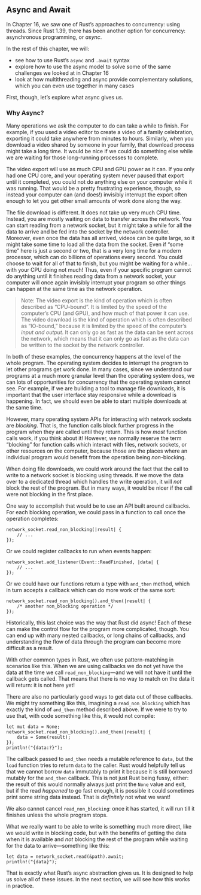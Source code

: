 ## Async and Await

In Chapter 16, we saw one of Rust’s approaches to concurrency: using threads.
Since Rust 1.39, there has been another option for concurrency: asynchronous
programming, or *async*.

In the rest of this chapter, we will:

* see how to use Rust’s `async` and `.await` syntax
* explore how to use the async model to solve some of the same challenges we
  looked at in Chapter 16
* look at how multithreading and async provide complementary solutions, which
  you can even use together in many cases

First, though, let’s explore what async gives us.

### Why Async?

Many operations we ask the computer to do can take a while to finish. For
example, if you used a video editor to create a video of a family celebration,
exporting it could take anywhere from minutes to hours. Similarly, when you
download a video shared by someone in your family, that download process might
take a long time. It would be nice if we could do something else while we are
waiting for those long-running processes to complete.

The video export will use as much CPU and GPU power as it can. If you only had
one CPU core, and your operating system never paused that export until it
completed, you could not do anything else on your computer while it was running.
That would be a pretty frustrating experience, though, so instead your computer
can (and does!) invisibly interrupt the export often enough to let you get other
small amounts of work done along the way.

The file download is different. It does not take up very much CPU time. Instead,
you are mostly waiting on data to transfer across the network. You can start
reading from a network socket, but it might take a while for all the data to
arrive and be fed into the socket by the network controller. Moreover, even once
the data has all arrived, videos can be quite large, so it might take some time
to load all the data from the socket. Even if “some time” here is just a second
or two, that is a very long time for a modern processor, which can do billions
of operations every second. You could choose to wait for all of that to finish,
but you might be waiting for a while… with your CPU doing not much! Thus, even
if your specific program cannot do anything until it finishes reading data from
a network socket, your computer will once again invisibly interrupt your
program so other things can happen at the same time as the network operation.

> Note: The video export is the kind of operation which is often described as
> “CPU-bound”. It is limited by the speed of the computer’s CPU (and GPU), and
> how much of that power it can use. The video download is the kind of operation
> which is often described as “IO-bound,” because it is limited by the speed of
> the computer’s *input and output*. It can only go as fast as the data can be
> sent across the network, which means that it can only go as fast as the data
> can be written to the socket by the network controller.

In both of these examples, the concurrency happens at the level of the whole
program. The operating system decides to interrupt the program to let other
programs get work done. In many cases, since we understand our programs at a
much more granular level than the operating system does, we can lots of
opportunities for concurrency that the operating system cannot see. For example,
if we are building a tool to manage file downloads, it is important that the
user interface stay responsive while a download is happening. In fact, we should
even be able to start multiple downloads at the same time.

However, many operating system APIs for interacting with network sockets are
*blocking*. That is, the function calls block further progress in the program
when they are called until they return. This is how *most* function calls work,
if you think about it! However, we normally reserve the term “blocking” for
function calls which interact with files, network sockets, or other resources on
the computer, because those are the places where an individual program would
benefit from the operation being *non*-blocking.

When doing file downloads, we could work around the fact that the call to write to
a network socket is blocking using threads. If we move the data over to a
dedicated thread which handles the write operation, it will *not* block the rest
of the program. But in many ways, it would be nicer if the call were not
blocking in the first place.

One way to accomplish that would be to use an API built around callbacks. For
each blocking operation, we could pass in a function to call once the operation
completes:

```rust,ignore
network_socket.read_non_blocking(|result| {
    // ...
});
```

Or we could register callbacks to run when events happen:

```rust,ignore
network_socket.add_listener(Event::ReadFinished, |data| {
    // ...
});
```

Or we could have our functions return a type with `and_then` method, which in
turn accepts a callback which can do more work of the same sort:

```rust,ignore
network_socket.read_non_blocking().and_then(|result| {
    /* another non_blocking operation */
});
```

Historically, this last choice was the way that Rust did async! Each of these
can make the control flow for the program more complicated, though. You can end
up with many nested callbacks, or long chains of callbacks, and understanding
the flow of data through the program can become more difficult as a result.

With other common types in Rust, we often use pattern-matching in scenarios like
this. When we are using callbacks we do not yet have the data at the time we
call `read_non_blocking`—and we will not have it until the callback gets called.
That means that there is no way to match on the data it will return: it is not
here yet!

There are also no particularly good ways to get data out of those callbacks. We
might try something like this, imagining a `read_non_blocking` which has exactly
the kind of `and_then` method described above. If we were to try to use that,
with code something like this, it would not compile:

```rust,ignore,does_not_compile
let mut data = None;
network_socket.read_non_blocking().and_then(|result| {
    data = Some(result);
});
println!("{data:?}");
```

The callback passed to `and_then` needs a mutable reference to `data`, but the
`load` function tries to return `data` to the caller. Rust would helpfully tell
us that we cannot borrow `data` immutably to print it because it is still
borrowed mutably for the `and_then` callback. This is not just Rust being fussy,
either: the result of this would normally always just print the `None` value and
exit, but if the read *happened* to go fast enough, it is possible it could
sometimes print some string data instead. That is *definitely* not what we
want!

We also cannot cancel `read_non_blocking`: once it has started, it will run till
it finishes unless the whole program stops.

What we really want to be able to write is something much more direct, like we
would write in blocking code, but with the benefits of getting the data when it
is available and *not* blocking the rest of the program while waiting for the
data to arrive—something like this:

```rust,ignore,does_not_compile
let data = network_socket.read(&path).await;
println!("{data}");
```

That is exactly what Rust’s async abstraction gives us. It is designed to help
us solve all of these issues. In the next section, we will see how this works in
practice.
